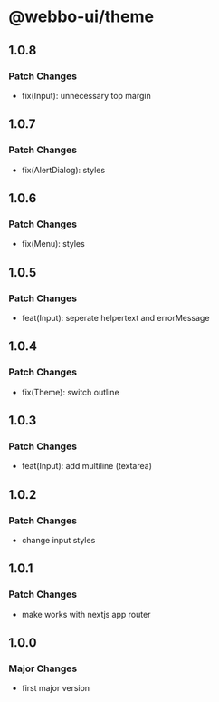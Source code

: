 # @webbo-ui/theme

## 1.0.8

### Patch Changes

- fix(Input): unnecessary top margin

## 1.0.7

### Patch Changes

- fix(AlertDialog): styles

## 1.0.6

### Patch Changes

- fix(Menu): styles

## 1.0.5

### Patch Changes

- feat(Input): seperate helpertext and errorMessage

## 1.0.4

### Patch Changes

- fix(Theme): switch outline

## 1.0.3

### Patch Changes

- feat(Input): add multiline (textarea)

## 1.0.2

### Patch Changes

- change input styles

## 1.0.1

### Patch Changes

- make works with nextjs app router

## 1.0.0

### Major Changes

- first major version
